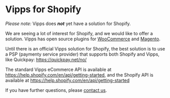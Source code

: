 # Vipps for Shopify

*Please note:* Vipps does **_not_** yet have a solution for Shopify.

We are seeing a lot of interest for Shopify, and we would like to offer a solution. 
Vipps has open source plugins for 
[WooCommerce](https://www.vipps.no/bedrift/vipps-pa-nett/woocommerce) 
and 
[Magento](https://www.vipps.no/bedrift/vipps-pa-nett/magento).

Until there is an official Vipps solution for Shopify, 
the best solution is to use a PSP (paymenty service provider) that supports both Shopify and Vipps, 
like Quickpay: https://quickpay.net/no/

The standard Vipps eCommerce API is available at https://help.shopify.com/en/api/getting-started, and the Shopify API is available at https://help.shopify.com/en/api/getting-started

If you have further questions, please [contact us](https://github.com/vippsas/vipps-developers/blob/master/contact.md).
